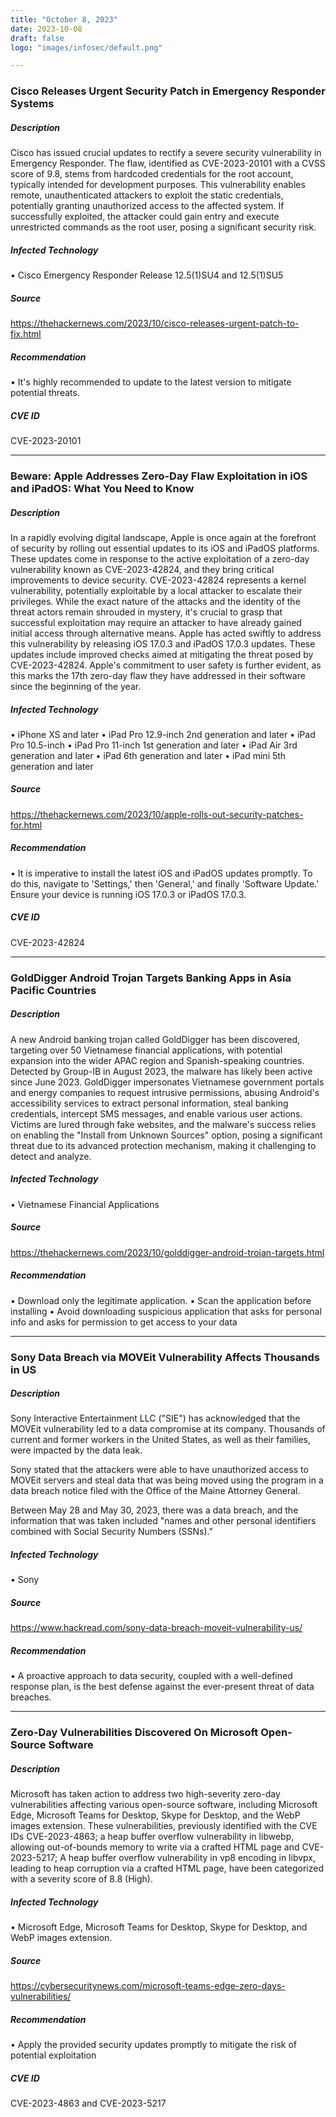 ```yaml
---
title: "October 8, 2023"
date: 2023-10-08 
draft: false
logo: "images/infosec/default.png"

---
```



### Cisco Releases Urgent Security Patch in Emergency Responder Systems


##### Description
Cisco has issued crucial updates to rectify a severe security vulnerability in Emergency Responder. The flaw, identified as CVE-2023-20101 with a CVSS score of 9.8, stems from hardcoded credentials for the root account, typically intended for development purposes. This vulnerability enables remote, unauthenticated attackers to exploit the static credentials, potentially granting unauthorized access to the affected system. If successfully exploited, the attacker could gain entry and execute unrestricted commands as the root user, posing a significant security risk.

##### Infected Technology
 • Cisco Emergency Responder Release 12.5(1)SU4 and 12.5(1)SU5


##### Source
https://thehackernews.com/2023/10/cisco-releases-urgent-patch-to-fix.html


##### Recommendation
• It's highly recommended to update to the latest version to mitigate potential threats.


##### CVE ID
CVE-2023-20101


----------------


### Beware: Apple Addresses Zero-Day Flaw Exploitation in iOS and iPadOS: What You Need to Know


##### Description
In a rapidly evolving digital landscape, Apple is once again at the forefront of security by rolling out essential updates to its iOS and iPadOS platforms. These updates come in response to the active exploitation of a zero-day vulnerability known as CVE-2023-42824, and they bring critical improvements to device security. CVE-2023-42824 represents a kernel vulnerability, potentially exploitable by a local attacker to escalate their privileges. While the exact nature of the attacks and the identity of the threat actors remain shrouded in mystery, it's crucial to grasp that successful exploitation may require an attacker to have already gained initial access through alternative means. Apple has acted swiftly to address this vulnerability by releasing iOS 17.0.3 and iPadOS 17.0.3 updates. These updates include improved checks aimed at mitigating the threat posed by CVE-2023-42824. Apple's commitment to user safety is further evident, as this marks the 17th zero-day flaw they have addressed in their software since the beginning of the year.

##### Infected Technology
• iPhone XS and later
• iPad Pro 12.9-inch 2nd generation and later
• iPad Pro 10.5-inch
• iPad Pro 11-inch 1st generation and later
• iPad Air 3rd generation and later
• iPad 6th generation and later
• iPad mini 5th generation and later


##### Source
https://thehackernews.com/2023/10/apple-rolls-out-security-patches-for.html

##### Recommendation
• It is imperative to install the latest iOS and iPadOS updates promptly. To do this, navigate to 'Settings,' then 'General,' and finally 'Software Update.' Ensure your device is running iOS 17.0.3 or iPadOS 17.0.3.

##### CVE ID
CVE-2023-42824


----------------

### GoldDigger Android Trojan Targets Banking Apps in Asia Pacific Countries

##### Description
A new Android banking trojan called GoldDigger has been discovered, targeting over 50 Vietnamese financial applications, with potential expansion into the wider APAC region and Spanish-speaking countries. Detected by Group-IB in August 2023, the malware has likely been active since June 2023. GoldDigger impersonates Vietnamese government portals and energy companies to request intrusive permissions, abusing Android's accessibility services to extract personal information, steal banking credentials, intercept SMS messages, and enable various user actions. Victims are lured through fake websites, and the malware's success relies on enabling the "Install from Unknown Sources" option, posing a significant threat due to its advanced protection mechanism, making it challenging to detect and analyze.

 
##### Infected Technology
• Vietnamese Financial Applications

 
##### Source
https://thehackernews.com/2023/10/golddigger-android-trojan-targets.html

 
##### Recommendation
• Download only the legitimate application.
• Scan the application before installing 
• Avoid downloading suspicious application that asks for personal info and asks for permission to get access to your data

----------------

### Sony Data Breach via MOVEit Vulnerability Affects Thousands in US

##### Description
Sony Interactive Entertainment LLC ("SIE") has acknowledged that the MOVEit vulnerability led to a data compromise at its company. Thousands of current and former workers in the United States, as well as their families, were impacted by the data leak.

Sony stated that the attackers were able to have unauthorized access to MOVEit servers and steal data that was being moved using the program in a data breach notice filed with the Office of the Maine Attorney General.

Between May 28 and May 30, 2023, there was a data breach, and the information that was taken included "names and other personal identifiers combined with Social Security Numbers (SSNs)."

##### Infected Technology
• Sony


##### Source
https://www.hackread.com/sony-data-breach-moveit-vulnerability-us/

##### Recommendation
• A proactive approach to data security, coupled with a well-defined response plan, is the best defense against the ever-present threat of data breaches.


----------------



### Zero-Day Vulnerabilities Discovered On Microsoft Open-Source Software
 
##### Description
Microsoft has taken action to address two high-severity zero-day vulnerabilities affecting various open-source software, including Microsoft Edge, Microsoft Teams for Desktop, Skype for Desktop, and the WebP images extension. These vulnerabilities, previously identified with the CVE IDs CVE-2023-4863; a heap buffer overflow vulnerability in libwebp, allowing out-of-bounds memory to write via a crafted HTML page and CVE-2023-5217; A heap buffer overflow vulnerability in vp8 encoding in libvpx, leading to heap corruption via a crafted HTML page, have been categorized with a severity score of 8.8 (High). 

##### Infected Technology
• Microsoft Edge, Microsoft Teams for Desktop, Skype for Desktop, and WebP images extension.

##### Source
https://cybersecuritynews.com/microsoft-teams-edge-zero-days-vulnerabilities/
 
##### Recommendation
• Apply the provided security updates promptly to mitigate the risk of potential exploitation

##### CVE ID
CVE-2023-4863 and CVE-2023-5217




